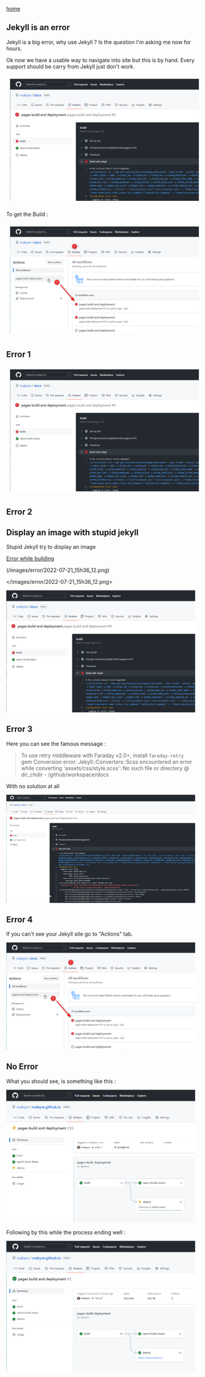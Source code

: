 [home](../home)

## Jekyll is an error

Jekyll is a big error, why use Jekyll ? Is the question I'm asking me now for hours.

Ok now we have a usable way to navigate into site but this is by hand. Every support should be carry from Jekyll just don't work.

<img style="margin: 10px" src="https://github.com/mabyre/mabyre.github.io/blob/master/images/error/2022-07-21_15h36_12.png" alt="Github Pages Settings" />

To get the Build :

<img style="margin: 10px" src="https://github.com/mabyre/docs/blob/master/images/2022-12-19_15h19_55.png" alt="Access to build" />

## Error 1

<img style="margin: 10px" src="https://github.com/mabyre/docs/blob/master/images/2022-07-21_15h36_12.png" alt="Error" />

## Error 2

## Display an image with stupid jekyll

Stupid Jekyll try to display an image

[Error while building](/images/error/2022-07-21_15h36_12.png)

(/images/error/2022-07-21_15h36_12.png)

</images/error/2022-07-21_15h36_12.png>

![Error while building](/images/error/2022-07-21_15h36_12.png)

## Error 3

Here you can see the famous message :

> To use retry middleware with Faraday v2.0+, install `faraday-retry` gem
> Conversion error: Jekyll::Converters::Scss encountered an error while converting 'assets/css/style.scss':
> No such file or directory @ dir_chdir - /github/workspace/docs

With no solution at all

![Error while building](/images/error/2022-07-21_16h02_29.png)

## Error 4

If you can't see your Jekyll site go to "Actions" tab.

![Error while building](/images/error/2022-12-19_15h19_55.png)

## No Error

What you should see, is something like this :

![Error while building](/images/error/2022-12-22_15h58_45.png)

Following by this while the process ending well :

![Error while building](/images/error/2022-12-22_15h52_06.png)
